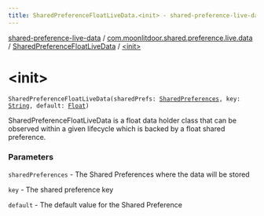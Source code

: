 ```yaml
---
title: SharedPreferenceFloatLiveData.<init> - shared-preference-live-data
---
```


[shared-preference-live-data](../../index.html) / [com.moonlitdoor.shared.preference.live.data](../index.html) / [SharedPreferenceFloatLiveData](index.html) / [&lt;init&gt;](./-init-.html)

# &lt;init&gt;

`SharedPreferenceFloatLiveData(sharedPrefs: `[`SharedPreferences`](https://developer.android.com/reference/android/content/SharedPreferences.html)`, key: `[`String`](https://kotlinlang.org/api/latest/jvm/stdlib/kotlin/-string/index.html)`, default: `[`Float`](https://kotlinlang.org/api/latest/jvm/stdlib/kotlin/-float/index.html)`)`

SharedPreferenceFloatLiveData is a float data holder class that can be observed within a given lifecycle which
is backed by a float shared preference.

### Parameters

`sharedPreferences` - The Shared Preferences where the data will be stored

`key` - The shared preference key

`default` - The default value for the Shared Preference